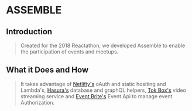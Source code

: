 # ASSEMBLE

## Introduction

> Created for the 2018 Reactathon, we developed Assemble to enable the participation of events and meetups.

## What it Does and How

> It takes advantage of [Netlifiy's](https://www.netlify.com/) oAuth and static hositing and Lambda's, [Hasura's](https://hasura.io/) database and graphQL helpers, [Tok Box's](https://tokbox.com/) video streaming service and [Event Brite's](https://www.eventbrite.com/developer/v3/) Event Api to manage event Authorization. 

